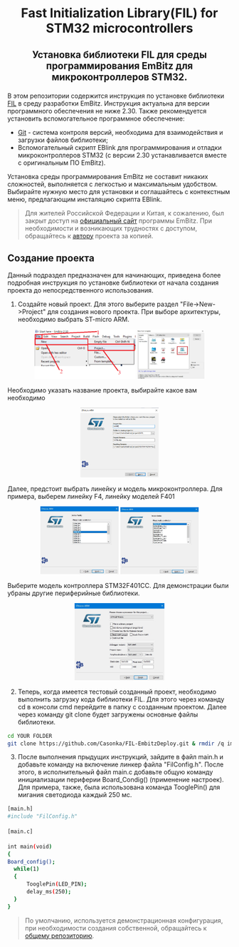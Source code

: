 <h1><p align="center"> 
Fast Initialization Library(FIL) for STM32 microcontrollers
</p></h1>

<h2><p align="center"> 
Установка библиотеки FIL для среды программирования EmBitz для микроконтроллеров STM32.
</p></h2>

В этом репозитории содержится инструкция по установке библиотеки [FIL](https://github.com/Casonka/FIL) в среду разработки EmBitz. Инструкция актуальна для версии программного обеспечения не ниже 2.30. Также рекомендуется установить вспомогательное программное обеспечение: 
- [Git](https://git-scm.com/book/ru/v2/%D0%92%D0%B2%D0%B5%D0%B4%D0%B5%D0%BD%D0%B8%D0%B5-%D0%A3%D1%81%D1%82%D0%B0%D0%BD%D0%BE%D0%B2%D0%BA%D0%B0-Git) - система контроля версий, необходима для взаимодействия и загрузки файлов библиотеки; 
- Вспомогательный скрипт EBlink для программирования и отладки микроконтроллеров STM32 (с версии 2.30 устанавливается вместе с оригинальным ПО EmBitz).

Установка среды программирования EmBitz не составит никаких сложностей, выполняется с легкостью и максимальным удобством. Выбирайте нужную место для установки и соглашайтесь с контекстным меню, предлагающим инсталяцию скрипта EBlink.

> Для жителей Российской Федерации и Китая, к сожалению, был закрыт доступ на [официальный сайт](https://www.embitz.org/) программы EmBitz. При необходимости и возникающих трудностях с доступом, обращайтесь к [автору](https://github.com/Casonka) проекта за копией.

## Создание проекта

Данный подраздел предназначен для начинающих, приведена более подробная инструкция по установке библиотеки от начала создания проекта до непосредственного использования. 

1) Создайте новый проект. Для этого выберите раздел "File->New->Project" для создания нового проекта. При выборе архитектуры, необходимо выбрать ST-micro ARM.

<p align="center"><img width=45% src=https://github.com/Casonka/FIL-EmBitzDeploy/blob/main/images/1.png> <img width=30% src=https://github.com/Casonka/FIL-EmBitzDeploy/blob/main/images/2.jpg></p>
<p align="center"></p>

Необходимо указать название проекта, выбирайте какое вам необходимо
<p align="center"><img width=35% src=https://github.com/Casonka/FIL-EmBitzDeploy/blob/main/images/3.png></p>

Далее, предстоит выбрать линейку и модель микроконтроллера. Для примера, выберем линейку F4, линейку моделей F401

<p align="center"><img width=35% src=https://github.com/Casonka/FIL-EmBitzDeploy/blob/main/images/4.jpg> <img width=35% src=https://github.com/Casonka/FIL-EmBitzDeploy/blob/main/images/5.jpg></p>

Выберите модель контроллера STM32F401CC. Для демонстрации были убраны другие периферийные библиотеки.

<p align="center"><img width=40% src=https://github.com/Casonka/FIL-EmBitzDeploy/blob/main/images/6.jpg></p>

2) Теперь, когда имеется тестовый созданный проект, необходимо выполнить загрузку кода библиотеки FIL. Для этого через команду cd в консоли cmd перейдите в папку с созданным проектом. Далее через команду git clone будет загружены основные файлы библиотеки.

```sh
cd YOUR FOLDER
git clone https://github.com/Casonka/FIL-EmbitzDeploy.git & rmdir /q images & rmdir /q README.md
```

3) После выполнения прыдущих инструкций, зайдите в файл main.h и добавьте команду на включение линкер файла "FilConfig.h". После этого, в исполнительный файл main.c добавьте общую команду инициализации периферии Board_Condig() (применение настроек). Для примера, также, была использована команда TooglePin() для мигания светодиода каждый 250 мс.


```sh
[main.h]
#include "FilConfig.h"

[main.c]

int main(void)
{
Board_config();
  while(1) 
  {
      TooglePin(LED_PIN);
      delay_ms(250);
  }
}
```
> По умолчанию, используется демонстрационная конфигурация, при необходимости создания собственной, обращайтесь к [общему репозиторию](https://github.com/Casonka/FIL).
